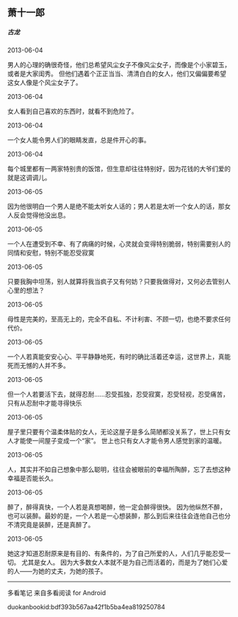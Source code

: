 ## 萧十一郎

##### 古龙

  

2013-06-04

男人的心理的确很奇怪，他们总希望风尘女子不像风尘女子，而像是个小家碧玉，或者是大家闺秀。
但他们遇着个正正当当、清清白白的女人，他们又偏偏要希望这女人像是个风尘女子了。

  

2013-06-04

女人看到自己喜欢的东西时，就看不到危险了。

  

2013-06-04

一个女人能令男人们的眼睛发直，总是件开心的事。

  

2013-06-04

每个城里都有一两家特别贵的饭馆，但生意却往往特别好，因为花钱的大爷们爱的就是这调调儿。

  

2013-06-05

因为他很明白一个男人是绝不能太听女人话的；男人若是太听一个女人的话，那女人反会觉得他没出息。

  

2013-06-05

一个人在遭受到不幸、有了病痛的时候，心灵就会变得特别脆弱，特别需要别人的同情和安慰，特别不能忍受寂寞

  

2013-06-05

只要我胸中坦荡，别人就算将我当疯子又有何妨？只要我做得对，又何必去管别人心里的想法？

  

2013-06-05

母性是完美的，至高无上的，完全不自私、不计利害、不顾一切，也绝不要求任何代价。

  

2013-06-05

一个人若真能安安心心、平平静静地死，有时的确比活着还幸运，这世界上，真能死而无憾的人并不多。

  

2013-06-05

但一个人若要活下去，就得忍耐……忍受孤独，忍受寂寞，忍受轻视，忍受痛苦，只有从忍耐中才能寻得快乐

  

2013-06-05

屋子里只要有个温柔体贴的女人，无论这屋子是多么简陋都没关系了，世上只有女人才能使一间屋子变成一个“家”。 世上也只有女人才能令男人感觉到家的温暖。

  

2013-06-05

人，其实并不如自己想象中那么聪明，往往会被眼前的幸福所陶醉，忘了去想这种幸福是否能长久。

  

2013-06-05

醉了，醉得真快，一个人若是真想喝醉，他一定会醉得很快。
因为他纵然不醉，也可以装醉。最妙的是，一个人若是一心想装醉，那么到后来往往会连他自己也分不清究竟是装醉，还是真醉了。

  

2013-06-05

她这才知道忍耐原来是有目的、有条件的，为了自己所爱的人，人们几乎能忍受一切。 尤其是女人。
因为大多数女人本就不是为自己而活着的，而是为了她们心爱的人——为她的丈夫，为她的孩子。

* * *

多看笔记 来自多看阅读 for Android

duokanbookid:bdf393b567aa42f1b5ba4ea819250784

